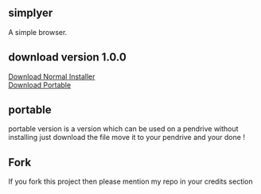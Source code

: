 ## simplyer
A simple browser.<br> 
## download version 1.0.0 
<a href="https://github.com/shourgamer2/simplyer/releases/download/normalinstaller/simplyer.exe">Download Normal Installer</a> <br>
<a href="https://github.com/shourgamer2/simplyer/releases/download/Portable/simplyer.exe">Download Portable  </a>
## portable
portable version is a version which can be used on a pendrive without installing just download the file move it to your pendrive and your done ! 
## Fork
If you fork this project then please mention my repo in your credits section

